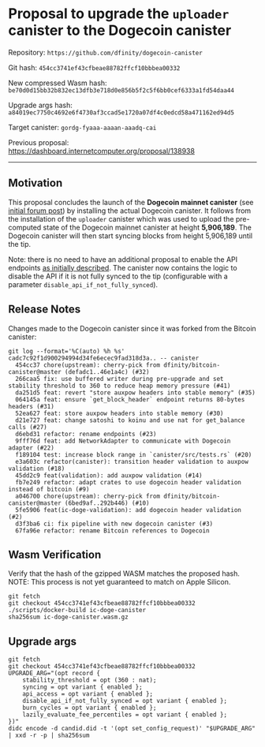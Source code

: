 # Proposal to upgrade the `uploader` canister to the Dogecoin canister

Repository: `https://github.com/dfinity/dogecoin-canister`

Git hash: `454cc3741ef43cfbeae88782ffcf10bbbea00332`

New compressed Wasm hash: `be70d0d15bb32b832ec13dfb3e718d0e856b5f2c5f6bb0cef6333a1fd54daa44`

Upgrade args hash: `a84019ec7750c4692e6f4730af3ccad5e1720a07df4c0edcd58a471162ed94d5`

Target canister: `gordg-fyaaa-aaaan-aaadq-cai`

Previous proposal: https://dashboard.internetcomputer.org/proposal/138938

---

## Motivation

This proposal concludes the launch of the **Dogecoin mainnet canister** (see [initial forum post](https://forum.dfinity.org/t/direct-integration-with-dogecoin/58675/)) by installing the actual Dogecoin canister. It follows from the installation of the `uploader` canister which was used to upload the pre-computed state of the Dogecoin mainnet canister at height **5,906,189**. The Dogecoin canister will then start syncing blocks from height 5,906,189 until the tip.

Note: there is no need to have an additional proposal to enable the API endpoints [as initially described](https://dashboard.internetcomputer.org/proposal/138938). The canister now contains the logic to disable the API if it is not fully synced to the tip (configurable with a parameter `disable_api_if_not_fully_synced`).

## Release Notes

Changes made to the Dogecoin canister since it was forked from the Bitcoin canister:

```
git log --format='%C(auto) %h %s' cadc7c92f1d900294994d34fe6ecec9fad318d3a.. -- canister
  454cc37 chore(upstream): cherry-pick from dfinity/bitcoin-canister@master (defadc1..46e1a4c) (#32)
  266caa5 fix: use buffered writer during pre-upgrade and set stability threshold to 360 to reduce heap memory pressure (#41)
  da251d5 feat: revert "store auxpow headers into stable memory" (#35)
  064145a feat: ensure `get_block_header` endpoint returns 80-bytes headers (#31)
  52ea627 feat: store auxpow headers into stable memory (#30)
  d21e727 feat: change satoshi to koinu and use nat for get_balance calls (#27)
  d6ebd31 refactor: rename endpoints (#23)
  9fff76d feat: add NetworkAdapter to communicate with Dogecoin adapter (#22)
  f189104 test: increase block range in `canister/src/tests.rs` (#20)
  e3a603c refactor(canister): transition header validation to auxpow validation (#18)
  45dd2c9 feat(validation): add auxpow validation (#14)
  fb7e249 refactor: adapt crates to use dogecoin header validation instead of bitcoin (#9)
  a046700 chore(upstream): cherry-pick from dfinity/bitcoin-canister@master (6bed9af..292b446) (#10)
  5fe5906 feat(ic-doge-validation): add dogecoin header validation (#2)
  d3f3ba6 ci: fix pipeline with new dogecoin canister (#3)
  67fa96e refactor: rename Bitcoin references to Dogecoin
```


## Wasm Verification

Verify that the hash of the gzipped WASM matches the proposed hash.
NOTE: This process is not yet guaranteed to match on Apple Silicon.

```
git fetch
git checkout 454cc3741ef43cfbeae88782ffcf10bbbea00332
./scripts/docker-build ic-doge-canister
sha256sum ic-doge-canister.wasm.gz
```

## Upgrade args

```
git fetch
git checkout 454cc3741ef43cfbeae88782ffcf10bbbea00332
UPGRADE_ARG="(opt record {
    stability_threshold = opt (360 : nat);
    syncing = opt variant { enabled };
    api_access = opt variant { enabled };
    disable_api_if_not_fully_synced = opt variant { enabled };
    burn_cycles = opt variant { enabled };
    lazily_evaluate_fee_percentiles = opt variant { enabled };
})"
didc encode -d candid.did -t '(opt set_config_request)' "$UPGRADE_ARG" | xxd -r -p | sha256sum
```